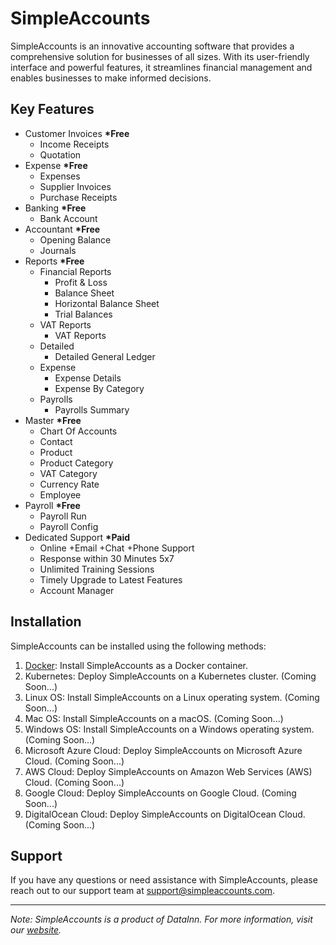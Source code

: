 # SimpleAccounts

SimpleAccounts is an innovative accounting software that provides a comprehensive solution for businesses of all sizes. With its user-friendly interface and powerful features, it streamlines financial management and enables businesses to make informed decisions.

## Key Features

- Customer Invoices __*Free__
  - Income Receipts
  - Quotation
- Expense __*Free__
  - Expenses
  - Supplier Invoices
  - Purchase Receipts
- Banking __*Free__
  - Bank Account
- Accountant __*Free__
  - Opening Balance
  - Journals
- Reports __*Free__
  - Financial Reports
    - Profit & Loss
    - Balance Sheet
    - Horizontal Balance Sheet
    - Trial Balances
  - VAT Reports
    - VAT Reports
  - Detailed
    - Detailed General Ledger
  - Expense
    - Expense Details
    - Expense By Category
  - Payrolls
    - Payrolls Summary
- Master __*Free__
  - Chart Of Accounts
  - Contact
  - Product
  - Product Category
  - VAT Category
  - Currency Rate
  - Employee
- Payroll __*Free__
  - Payroll Run
  - Payroll Config
- Dedicated Support __*Paid__
  - Online +Email +Chat +Phone Support
  - Response within 30 Minutes 5x7
  - Unlimited Training Sessions
  - Timely Upgrade to Latest Features
  - Account Manager

## Installation

SimpleAccounts can be installed using the following methods:

1. [Docker](https://github.com/SimpleAccounts/SimpleAccounts-UAE/blob/main/docker/README.md): Install SimpleAccounts as a Docker container.
2. Kubernetes: Deploy SimpleAccounts on a Kubernetes cluster. (Coming Soon...)
3. Linux OS: Install SimpleAccounts on a Linux operating system. (Coming Soon...)
4. Mac OS: Install SimpleAccounts on a macOS. (Coming Soon...)
5. Windows OS: Install SimpleAccounts on a Windows operating system. (Coming Soon...)
6. Microsoft Azure Cloud: Deploy SimpleAccounts on Microsoft Azure Cloud. (Coming Soon...)
7. AWS Cloud: Deploy SimpleAccounts on Amazon Web Services (AWS) Cloud. (Coming Soon...)
8. Google Cloud: Deploy SimpleAccounts on Google Cloud. (Coming Soon...)
9. DigitalOcean Cloud: Deploy SimpleAccounts on DigitalOcean Cloud. (Coming Soon...)

## Support

If you have any questions or need assistance with SimpleAccounts, please reach out to our support team at [support@simpleaccounts.com](mailto:support@simpleaccounts.com).

---

*Note: SimpleAccounts is a product of DataInn. For more information, visit our [website](https://www.datainn.io).*
